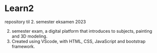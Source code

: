 # Learn2
repository til 2. semester eksamen 2023

2. semester exam, a digital platform that introduces to subjects, painting and 3D modeling.
3. Created using VScode, with HTML, CSS, JavaScript and bootstrap framework.
